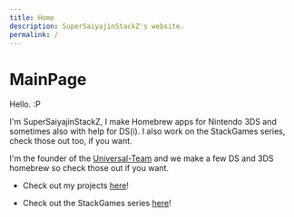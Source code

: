 ```yaml
---
title: Home
description: SuperSaiyajinStackZ's website.
permalink: /
---
```


# MainPage

Hello. :P<br>

I'm SuperSaiyajinStackZ, I make Homebrew apps for Nintendo 3DS and sometimes also with help for DS(i). I also work on the StackGames series, check those out too, if you want.

I'm the founder of the [Universal-Team](https://universal-team.github.io) and we make a few DS and 3DS homebrew so check those out if you want.

- Check out my projects [here](myprojects)!

- Check out the StackGames series [here](stackgames/gamelist)!